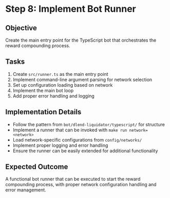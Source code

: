 # Step 8: Implement Bot Runner

## Objective
Create the main entry point for the TypeScript bot that orchestrates the reward compounding process.

## Tasks
1. Create `src/runner.ts` as the main entry point
2. Implement command-line argument parsing for network selection
3. Set up configuration loading based on network
4. Implement the main bot loop
5. Add proper error handling and logging

## Implementation Details
- Follow the pattern from `bot/dlend-liquidator/typescript/` for structure
- Implement a runner that can be invoked with `make run network=<network>`
- Load network-specific configurations from `config/networks/`
- Implement proper logging and error handling
- Ensure the runner can be easily extended for additional functionality

## Expected Outcome
A functional bot runner that can be executed to start the reward compounding process, with proper network configuration handling and error management.